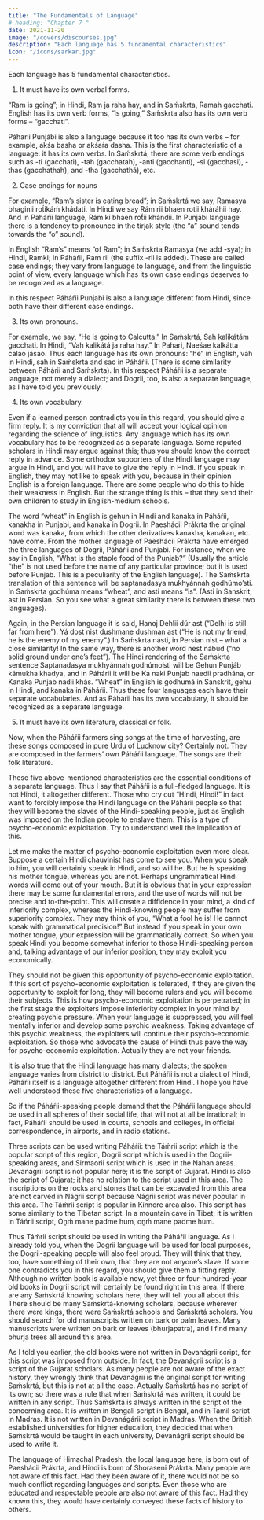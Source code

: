 ```yaml
---
title: "The Fundamentals of Language"
# heading: "Chapter 7 "
date: 2021-11-20
image: "/covers/discourses.jpg"
description: "Each language has 5 fundamental characteristics"
icon: "/icons/sarkar.jpg"
---
```



Each language has 5 fundamental characteristics.

1. It must have its own verbal forms. 

“Ram is going”; in Hindi, Ram ja raha hay, and in Saḿskrta, Ramah gacchati. English has its own verb forms, “is going,” Saḿskrta also has its own verb forms – “gacchati”. 

Páharii Punjábi is also a language because it too has its own verbs – for example, akśa basha or akśaŕa dasha. This is the first characteristic of a language: it has its own verbs.
In Saḿskrtá, there are some verb endings such as -ti (gacchati), -tah (gacchatah), -anti (gacchanti), -si (gacchasi), -thas (gacchathah), and -tha (gacchathá), etc.

2. Case endings for nouns

For example, “Ram’s sister is eating bread”; in Saḿskrtá we say, Ramasya bhaginii rot́ikáḿ khádati. In Hindi we say Rám rii bhaen rotii kháráhii hay. And in Paháŕii language, Rám ki bhaen rot́ii khándii. In Punjabi language there is a tendency to pronounce in the tirjak style (the “a” sound tends towards the “o” sound). 

In English “Ram’s” means “of Ram”; in Saḿskrta Ramasya (we add -sya); in Hindi, Ramki; In Páháŕii, Ram rii (the suffix -rii is added). These are called case endings; they vary from language to language, and from the linguistic point of view, every language which has its own case endings deserves to be recognized as a language. 

In this respect Páháŕii Punjabi is also a language different from Hindi, since both have their different case endings.

3. Its own pronouns. 

For example, we say, “He is going to Calcutta.” In Saḿskrtá, Sah kalikátám gacchati. In Hindi, “Vah kalikátá ja raha hay.” In Pahari, Naeśae kalkátta calao jásao. Thus each language has its own pronouns: “he” in English, vah in Hindi, sah in Saḿskrta and sao in Páháŕii. (There is some similarity between Páhárii and Saḿskrta). In this respect Páháŕii is a separate language, not merely a dialect; and Dogrii, too, is also a separate language, as I have told you previously.

4. Its own vocabulary. 

Even if a learned person contradicts you in this regard, you should give a firm reply. It is my conviction that all will accept your logical opinion regarding the science of linguistics. Any language which has its own vocabulary has to be recognized as a separate language. Some reputed scholars in Hindi may argue against this; thus you should know the correct reply in advance. Some orthodox supporters of the Hindi language may argue in Hindi, and you will have to give the reply in Hindi. If you speak in English, they may not like to speak with you, because in their opinion English is a foreign language. There are some people who do this to hide their weakness in English. But the strange thing is this – that they send their own children to study in English-medium schools.

The word “wheat” in English is gehun in Hindi and kanaka in Páháŕii, kanakha in Punjabi, and kanaka in Dogrii. In Paeshácii Prákrta the original word was kanaka, from which the other derivatives kanakha, kanakan, etc. have come. From the mother language of Paeshácii Prákrta have emerged the three languages of Dogrii, Páháŕii and Punjabi. For instance, when we say in English, “What is the staple food of the Punjab?” (Usually the article “the” is not used before the name of any particular province; but it is used before Punjab. This is a peculiarity of the English language). The Saḿskrta translation of this sentence will be saptanadasya mukhyánnah godhúmo’sti. In Saḿskrta godhúma means “wheat”, and asti means “is”. (Asti in Sanskrit, ast in Persian. So you see what a great similarity there is between these two languages).

Again, in the Persian language it is said, Hanoj Dehlii dúr ast (“Delhi is still far from here”). Yá dost nist dushmane dushman ast (“He is not my friend, he is the enemy of my enemy”.) In Saḿskrta násti, in Persian nist – what a close similarity! In the same way, there is another word nest nábud (“no solid ground under one’s feet”). The Hindi rendering of the Saḿskrta sentence Saptanadasya mukhyánnah godhúmo’sti will be Gehun Punjáb kámukha khadya, and in Páhárii it will be Ka naki Punjab naedii pradhána, or Kanaka Punjab nadii khás. “Wheat” in English is godhumá in Sanskrit, gehu in Hindi, and kanaka in Páháŕii. Thus these four languages each have their separate vocabularies. And as Páháŕii has its own vocabulary, it should be recognized as a separate language.

5. It must have its own literature, classical or folk. 

Now, when the Páháŕii farmers sing songs at the time of harvesting, are these songs composed in pure Urdu of Lucknow city? Certainly not. They are composed in the farmers’ own Páháŕii language. The songs are their folk literature.

These five above-mentioned characteristics are the essential conditions of a separate language. Thus I say that Páháŕii is a full-fledged language. It is not Hindi, it altogether different. Those who cry out “Hindi, Hindi!” in fact want to forcibly impose the Hindi language on the Páháŕii people so that they will become the slaves of the Hindi-speaking people, just as English was imposed on the Indian people to enslave them. This is a type of psycho-economic exploitation. Try to understand well the implication of this.

Let me make the matter of psycho-economic exploitation even more clear. Suppose a certain Hindi chauvinist has come to see you. When you speak to him, you will certainly speak in Hindi, and so will he. But he is speaking his mother tongue, whereas you are not. Perhaps ungrammatical Hindi words will come out of your mouth. But it is obvious that in your expression there may be some fundamental errors, and the use of words will not be precise and to-the-point. This will create a diffidence in your mind, a kind of inferiority complex, whereas the Hindi-knowing people may suffer from superiority complex. They may think of you, “What a fool he is! He cannot speak with grammatical precision!” But instead if you speak in your own mother tongue, your expression will be grammatically correct. So when you speak Hindi you become somewhat inferior to those Hindi-speaking person and, talking advantage of our inferior position, they may exploit you economically. 

They should not be given this opportunity of psycho-economic exploitation. If this sort of psycho-economic exploitation is tolerated, if they are given the opportunity to exploit for long, they will become rulers and you will become their subjects. This is how psycho-economic exploitation is perpetrated; in the first stage the exploiters impose inferiority complex in your mind by creating psychic pressure. When your language is suppressed, you will feel mentally inferior and develop some psychic weakness. Taking advantage of this psychic weakness, the exploiters will continue their psycho-economic exploitation. So those who advocate the cause of Hindi thus pave the way for psycho-economic exploitation. Actually they are not your friends.

It is also true that the Hindi language has many dialects; the spoken language varies from district to district. But Páháŕii is not a dialect of Hindi, Páháŕii itself is a language altogether different from Hindi. I hope you have well understood these five characteristics of a language.

So if the Páháŕii-speaking people demand that the Páháŕii language should be used in all spheres of their social life, that will not at all be irrational; in fact, Páháŕii should be used in courts, schools and colleges, in official correspondence, in airports, and in radio stations.

Three scripts can be used writing Páháŕii: the Táḿrii script which is the popular script of this region, Dogrii script which is used in the Dogrii-speaking areas, and Sirmaorii script which is used in the Nahan areas. Devanágrii script is not popular here; it is the script of Gujarat. Hindi is also the script of Gujarat; it has no relation to the script used in this area. The inscriptions on the rocks and stones that can be excavated from this area are not carved in Nágrii script because Nágrii script was never popular in this area. The Táḿrii script is popular in Kinnore area also. This script has some similarly to the Tibetan script. In a mountain cave in Tibet, it is written in Táńrii script, Oṋḿ mane padme hum, oṋḿ mane padme hum. 

Thus Táḿrii script should be used in writing the Páháŕii language. As I already told you, when the Dogrii language will be used for local purposes, the Dogrii-speaking people will also feel proud. They will think that they, too, have something of their own, that they are not anyone’s slave. If some one contradicts you in this regard, you should give them a fitting reply. Although no written book is available now, yet three or four-hundred-year old books in Dogrii script will certainly be found right in this area. If there are any Saḿskrtá knowing scholars here, they will tell you all about this. There should be many Saḿskrtá-knowing scholars, because wherever there were kings, there were Saḿskrtá schools and Saḿskrtá scholars.
You should search for old manuscripts written on bark or palm leaves. Many manuscripts were written on bark or leaves (bhurjapatra), and I find many bhurja trees all around this area.

As I told you earlier, the old books were not written in Devanágrii script, for this script was imposed from outside. In fact, the Devanágrii script is a script of the Gujarat scholars. As many people are not aware of the exact history, they wrongly think that Devanágrii is the original script for writing Saḿskrtá, but this is not at all the case. Actually Saḿskrtá has no script of its own; so there was a rule that when Saḿskrtá was written, it could be written in any script. Thus Saḿskrtá is always written in the script of the concerning area. It is written in Bengali script in Bengal, and in Tamil script in Madras. It is not written in Devanágárii script in Madras. When the British established universities for higher education, they decided that when Saḿskrtá would be taught in each university, Devanágrii script should be used to write it.

The language of Himachal Pradesh, the local language here, is born out of Paeshácii Prákrta, and Hindi is born of Shoraseni Prákrta. Many people are not aware of this fact. Had they been aware of it, there would not be so much conflict regarding languages and scripts. Even those who are educated and respectable people are also not aware of this fact. Had they known this, they would have certainly conveyed these facts of history to others.
